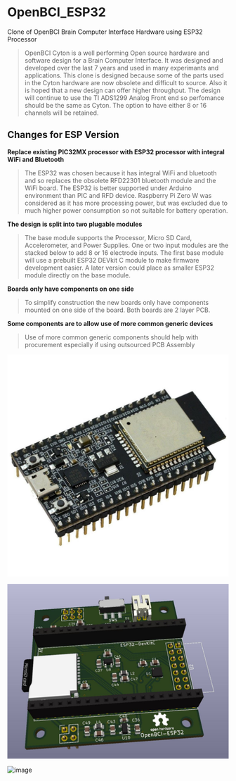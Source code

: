 # OpenBCI_ESP32
Clone of OpenBCI Brain Computer Interface Hardware using ESP32 Processor

>OpenBCI Cyton is a well performing Open source hardware and software design for a Brain Computer Interface. It was designed and developed over the last 7 years and used in many experimants and applications.
>This clone is designed because some of the parts used in the Cyton hardware are now obsolete and difficult to source. Also it is hoped that a new design can offer higher throughput. 
The design will continue to use the TI ADS1299 Analog Front end so perfomance should be the same as Cyton. The option to have either 8 or 16 channels will be retained.

## Changes for ESP Version

**Replace existing PIC32MX processor with ESP32 processor with integral WiFi and Bluetooth**

>The ESP32 was chosen because it has integral WiFi and bluetooth and so replaces the obsolete RFD22301 bluetooth module and the WiFi board. The ESP32 is better supported under Arduino environment than PIC and RFD device. Raspberry Pi Zero W was considered as it has more processing power, but was excluded due to much higher power consumption so not suitable for battery operation.

**The design is split into two plugable modules**

>The base module supports the Processor, Micro SD Card, Accelerometer, and Power Supplies. One or two input modules are the stacked below to add 8 or 16 electrode inputs. The first base module will use a prebuilt ESP32 DEVkit C module to make firmware development easier. A later version could place as smaller ESP32 module directly on the base module.

**Boards only have components on one side**

>To simplify construction the new boards only have components mounted on one side of the board. Both boards are 2 layer PCB.

**Some components are to allow use of more common generic devices**

>Use of more common generic components should help with procurement especially if using outsourced PCB Assembly


![image](/OpenBCI_ESP32_BASE/esp32-devkitc.jpg "ESP32 DEVKIT C")

![image](/OpenBCI_ESP32_BASE/OpenBCI_ESP32_BASE.JPG "OpenBCI ESP32 Base")

![image](/OpenBCI_ESP32_BASE/OpenBCI_ESP32_INPUT.JPG "OpenBCI ESP32 Input")

